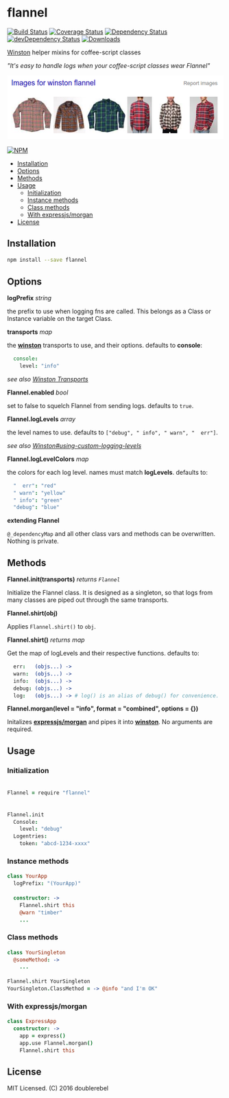 # flannel

[![Build Status][ci-master]][travis-ci]
[![Coverage Status][coverage-master]][coveralls]
[![Dependency Status][dependency]][david]
[![devDependency Status][dev-dependency]][david]
[![Downloads][downloads]][npm]

[Winston][1] helper mixins for coffee-script classes

*"It's easy to handle logs when your coffee-script classes wear Flannel"*

[![images of winston flannel](winston-flannel.png)](https://www.google.com/search?q=winston+flannel&safe=off&tbm=isch)

[![NPM][npm-stats]][npm]

* [Installation](#installation)
* [Options](#options)
* [Methods](#methods)
* [Usage](#usage)
  - [Initialization](#initialization)
  - [Instance methods](#instance-methods)
  - [Class methods](#class-methods)
  - [With expressjs/morgan](#with-expressjsmorgan)
* [License](#license)

## Installation

```sh
npm install --save flannel
```

## Options

**logPrefix** *string*

the prefix to use when logging fns are called.  This belongs as a Class or Instance variable on the target Class.

**transports** *map*

the [**winston**][1] transports to use, and their options.  defaults to **console**:
```coffee
  console:
    level: "info"
```

*see also [Winston Transports](https://github.com/winstonjs/winston/blob/master/docs/transports.md)*

**Flannel.enabled** *bool*

set to false to squelch Flannel from sending logs.  defaults to `true`.

**Flannel.logLevels** *array*

the level names to use.  defaults to `["debug", " info", " warn", "  err"]`.

*see also [Winston#using-custom-logging-levels](https://github.com/winstonjs/winston#using-custom-logging-levels)*

**Flannel.logLevelColors** *map*

the colors for each log level.  names must match **logLevels**.  defaults to:
```coffee
  "  err": "red"
  " warn": "yellow"
  " info": "green"
  "debug": "blue"
```

**extending Flannel**

`@_dependencyMap` and all other class vars and methods can be overwritten.  Nothing is private.

## Methods

**Flannel.init(transports)** *returns `Flannel`*

Initialize the Flannel class.  It is designed as a singleton, so that logs from many classes are piped out through the same transports.

**Flannel.shirt(obj)**

Applies `Flannel.shirt()` to `obj`.

**Flannel.shirt()** *returns map*

Get the map of logLevels and their respective functions.  defaults to:
```coffee
  err:   (objs...) ->
  warn:  (objs...) ->
  info:  (objs...) ->
  debug: (objs...) ->
  log:   (objs...) -> # log() is an alias of debug() for convenience.
```

**Flannel.morgan(level = "info", format = "combined", options = {})**

Initalizes **[expressjs/morgan][2]** and pipes it into [**winston**][1].  No arguments are required.


## Usage

### Initialization
```coffee

Flannel = require "flannel"


Flannel.init
  Console:
    level: "debug"
  Logentries:
    token: "abcd-1234-xxxx"

```

### Instance methods
```coffee
class YourApp
  logPrefix: "(YourApp)"

  constructor: ->
    Flannel.shirt this
    @warn "timber"
    ...
```

### Class methods
```coffee
class YourSingleton
  @someMethod: ->
    ...

Flannel.shirt YourSingleton
YourSingleton.ClassMethod = -> @info "and I'm OK"
```

### With expressjs/morgan
```coffee
class ExpressApp
  constructor: ->
    app = express()
    app.use Flannel.morgan()
    Flannel.shirt this
```

## License

MIT Licensed.  (C) 2016 doublerebel

[1]: https://github.com/winstonjs/winston
[2]: https://github.com/expressjs/morgan


  [ci-master]: https://img.shields.io/travis/nextorigin/flannel/master.svg?style=flat-square
  [travis-ci]: https://travis-ci.org/nextorigin/flannel
  [coverage-master]: https://img.shields.io/coveralls/nextorigin/flannel/master.svg?style=flat-square
  [coveralls]: https://coveralls.io/r/nextorigin/flannel
  [dependency]: https://img.shields.io/david/nextorigin/flannel.svg?style=flat-square
  [david]: https://david-dm.org/nextorigin/flannel
  [dev-dependency]: https://img.shields.io/david/dev/nextorigin/flannel.svg?style=flat-square
  [david-dev]: https://david-dm.org/nextorigin/flannel#info=devDependencies
  [downloads]: https://img.shields.io/npm/dm/flannel.svg?style=flat-square
  [npm-stats]: https://nodei.co/npm/flannel.png?downloads=true&downloadRank=true&stars=true
  [npm]: https://www.npmjs.org/package/flannel
